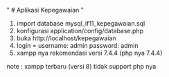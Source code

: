 " # Aplikasi Kepegawaian "

1. import database mysql_if11_kepegawaian.sql
2. konfigurasi application/config/database.php
3. buka http://localhost/kepegawaian
4. login =
   username: admin
   password: admin
5. xampp nya rekomendasi versi 7.4.4 (php nya 7.4.4)

note : xampp terbaru (versi 8) tidak support php nya
